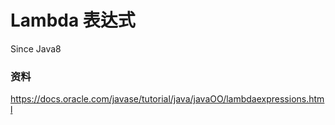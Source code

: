 # Lambda 表达式



Since Java8





### 资料

https://docs.oracle.com/javase/tutorial/java/javaOO/lambdaexpressions.html